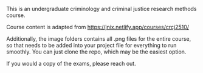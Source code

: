 This is an undergraduate criminology and criminal justice research methods course.

Course content is adapted from https://jnix.netlify.app/courses/crcj2510/

Additionally, the image folders contains all .png files for the entire course, so that needs to be added into your project file for everything to run smoothly. You can just clone the repo, which may be the easiest option. 

If you would a copy of the exams, please reach out. 

